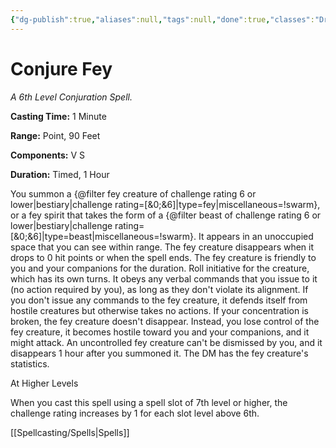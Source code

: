 ```yaml
---
{"dg-publish":true,"aliases":null,"tags":null,"done":true,"classes":"Druid, Warlock,","spellLevel":6,"school":"Conjuration","source":"PHB","permalink":"/spells/conjure-fey/","dgHomeLink":false,"dgPassFrontmatter":true}
---
```


# Conjure Fey
*A 6th Level Conjuration Spell.*

**Casting Time:** 1 Minute

**Range:** Point, 90 Feet

**Components:** V S 

**Duration:** Timed, 1 Hour

You summon a {@filter fey creature of challenge rating 6 or lower|bestiary|challenge rating=[&0;&6]|type=fey|miscellaneous=!swarm}, or a fey spirit that takes the form of a {@filter beast of challenge rating 6 or lower|bestiary|challenge rating=[&0;&6]|type=beast|miscellaneous=!swarm}. It appears in an unoccupied space that you can see within range. The fey creature disappears when it drops to 0 hit points or when the spell ends.
The fey creature is friendly to you and your companions for the duration. Roll initiative for the creature, which has its own turns. It obeys any verbal commands that you issue to it (no action required by you), as long as they don't violate its alignment. If you don't issue any commands to the fey creature, it defends itself from hostile creatures but otherwise takes no actions.
If your concentration is broken, the fey creature doesn't disappear. Instead, you lose control of the fey creature, it becomes hostile toward you and your companions, and it might attack. An uncontrolled fey creature can't be dismissed by you, and it disappears 1 hour after you summoned it.
The DM has the fey creature's statistics.

At Higher Levels

When you cast this spell using a spell slot of 7th level or higher, the challenge rating increases by 1 for each slot level above 6th.

[[Spellcasting/Spells|Spells]]